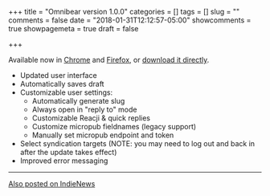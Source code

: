 +++
title = "Omnibear version 1.0.0"
categories = []
tags = []
slug = ""
comments = false
date = "2018-01-31T12:12:57-05:00"
showcomments = true
showpagemeta = true
draft = false

+++

Available now in [Chrome](https://chrome.google.com/webstore/detail/omnibear/cjieakdeocmiimmphkfhdfbihhncoocn) and [Firefox](https://addons.mozilla.org/en-US/firefox/addon/omnibear/), or [download it directly](/download/omnibear-1.0.0.zip).

* Updated user interface
* Automatically saves draft
* Customizable user settings:
  * Automatically generate slug
  * Always open in "reply to" mode
  * Customizable Reacji & quick replies
  * Customize micropub fieldnames (legacy support)
  * Manually set micropub endpoint and token
* Select syndication targets (NOTE: you may need to log out and back in after the update takes effect)
* Improved error messaging

<hr>
<a href="https://news.indieweb.org/en" class="u-syndication">
  Also posted on IndieNews
</a>
